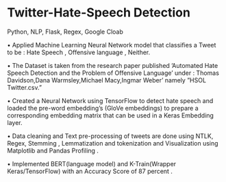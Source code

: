# Twitter-Hate-Speech Detection

Python, NLP, Flask, Regex, Google Cloab

• Applied Machine Learning Neural Network model that classifies a Tweet to be : Hate Speech , Offensive language , Neither.

• The Dataset is taken from the research paper published ’Automated Hate Speech Detection and the Problem of Offensive Language’ under : Thomas Davidson,Dana Warmsley,Michael Macy,Ingmar Weber’ namely ”HSOL Twitter.csv.”

• Created a Neural Network using TensorFlow to detect hate speech and loaded the pre-word embedding’s (GloVe embeddings) to prepare a corresponding embedding matrix that can be used in a Keras Embedding layer.

• Data cleaning and Text pre-processing of tweets are done using NTLK, Regex, Stemming , Lemmatization and tokenization and Visualization using Matplotlib and Pandas Profiling .

• Implemented BERT(language model) and K-Train(Wrapper Keras/TensorFlow) with an Accuracy Score of 87 percent .
